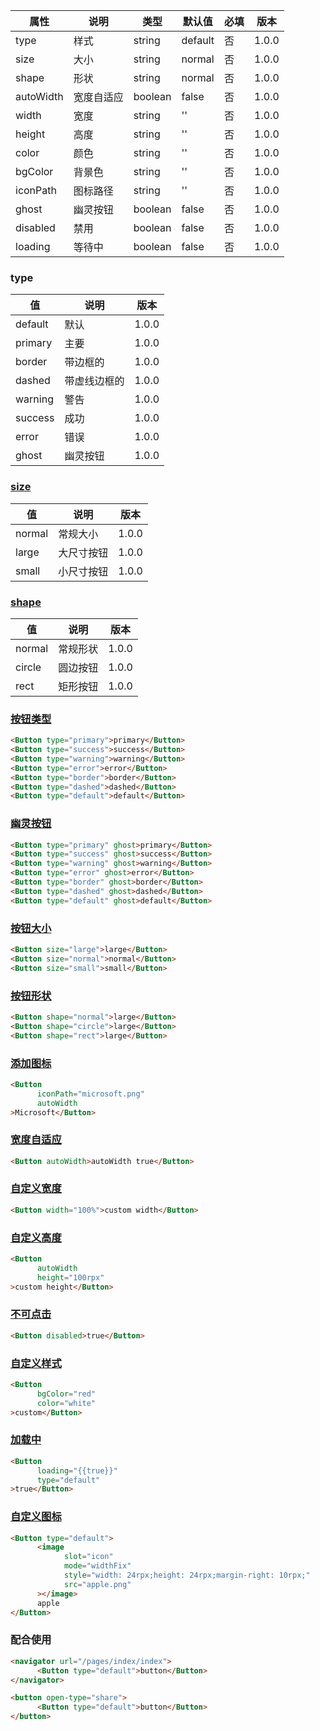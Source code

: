 | 属性 | 说明 | 类型 | 默认值 | 必填 | 版本 |
| - | - | - | - | - | - |
| type | 样式 | string | default | 否 | 1.0.0 |
| size | 大小 | string | normal | 否 | 1.0.0 |
| shape | 形状 | string | normal | 否 | 1.0.0 |
| autoWidth | 宽度自适应 | boolean | false | 否 | 1.0.0 |
| width | 宽度 | string | '' | 否 | 1.0.0 |
| height | 高度 | string | '' | 否 | 1.0.0 |
| color | 颜色 | string | '' | 否 | 1.0.0 |
| bgColor | 背景色 | string | '' | 否 | 1.0.0 |
| iconPath | 图标路径 | string | '' | 否 | 1.0.0 |
| ghost | 幽灵按钮 | boolean | false | 否 | 1.0.0 |
| disabled | 禁用 | boolean | false | 否 | 1.0.0 |
| loading | 等待中 | boolean | false | 否 | 1.0.0 |

### type

| 值 | 说明 | 版本 |
| - | - | - |
| default | 默认 | 1.0.0 |
| primary | 主要 | 1.0.0 |
| border | 带边框的 | 1.0.0 |
| dashed | 带虚线边框的 | 1.0.0 |
| warning | 警告 | 1.0.0 |
| success | 成功 | 1.0.0 |
| error | 错误 | 1.0.0 |
| ghost | 幽灵按钮 | 1.0.0 |


### [size](#size)

| 值 | 说明 | 版本 |
| - | - | - |
| normal | 常规大小 | 1.0.0 |
| large | 大尺寸按钮 | 1.0.0 |
| small | 小尺寸按钮 | 1.0.0 |

### [shape](#shape)

| 值 | 说明 | 版本 |
| - | - | - |
| normal | 常规形状 | 1.0.0 |
| circle | 圆边按钮 | 1.0.0 |
| rect | 矩形按钮 | 1.0.0 |

### [按钮类型](#按钮类型)

```html
<Button type="primary">primary</Button>
<Button type="success">success</Button>
<Button type="warning">warning</Button>
<Button type="error">error</Button>
<Button type="border">border</Button>
<Button type="dashed">dashed</Button>
<Button type="default">default</Button>
```

### [幽灵按钮](#幽灵按钮)

```html
<Button type="primary" ghost>primary</Button>
<Button type="success" ghost>success</Button>
<Button type="warning" ghost>warning</Button>
<Button type="error" ghost>error</Button>
<Button type="border" ghost>border</Button>
<Button type="dashed" ghost>dashed</Button>
<Button type="default" ghost>default</Button>
```

### [按钮大小](#按钮大小)

```html
<Button size="large">large</Button>
<Button size="normal">normal</Button>
<Button size="small">small</Button>
```

### [按钮形状](#按钮形状)

```html
<Button shape="normal">large</Button>
<Button shape="circle">large</Button>
<Button shape="rect">large</Button>
```

### [添加图标](#添加图标)

```html
<Button 
      iconPath="microsoft.png"
      autoWidth
>Microsoft</Button>
```

### [宽度自适应](#宽度自适应)

```html
<Button autoWidth>autoWidth true</Button>
```

### [自定义宽度](#自定义宽度)

```html
<Button width="100%">custom width</Button>
```

### [自定义高度](#自定义高度)

```html
<Button 
      autoWidth 
      height="100rpx"
>custom height</Button>
```

### [不可点击](#不可点击)

```html
<Button disabled>true</Button>
```

### [自定义样式](#自定义样式)

```html
<Button
      bgColor="red"
      color="white"
>custom</Button>
```

### [加载中](#加载中)

```html
<Button
      loading="{{true}}"
      type="default"
>true</Button>
```

### [自定义图标](#自定义图标)

```html
<Button type="default">
      <image
            slot="icon"
            mode="widthFix"
            style="width: 24rpx;height: 24rpx;margin-right: 10rpx;"
            src="apple.png"
      ></image>
      apple
</Button>
```

### 配合使用

```html
<navigator url="/pages/index/index">
      <Button type="default">button</Button>
</navigator>

<button open-type="share">
      <Button type="default">button</Button>
</button>
```